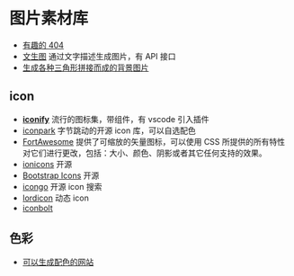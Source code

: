 # 图片素材库

- [有趣的 404](https://error404.fun/)
- [文生图](https://wenxin.baidu.com/moduleApi/ernieVilg) 通过文字描述生成图片，有 API 接口
- [生成各种三角形拼接而成的背景图片](https://trianglify.io/)

## icon

- [**iconify**](https://iconify.design/) 流行的图标集，带组件，有 vscode 引入插件
- [iconpark](https://github.com/bytedance/iconpark) 字节跳动的开源 icon 库，可以自选配色
- [FortAwesome](https://github.com/FortAwesome/Font-Awesome) 提供了可缩放的矢量图标，可以使用 CSS 所提供的所有特性对它们进行更改，包括：大小、颜色、阴影或者其它任何支持的效果。
- [ionicons](https://github.com/ionic-team/ionicons) 开源
- [Bootstrap Icons](https://github.com/twbs/icons) 开源
- [icongo](https://icongo.github.io/) 开源 icon 搜索
- [lordicon](https://lordicon.com/) 动态 icon
- [iconbolt](https://www.iconbolt.com/)

## 色彩

- [可以生成配色的网站](https://encycolorpedia.com/)
